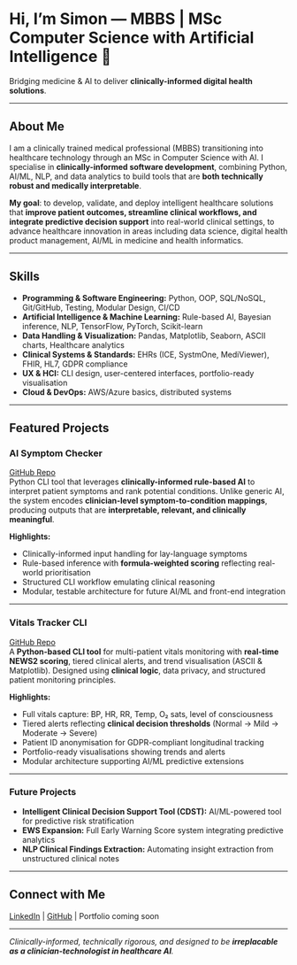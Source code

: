 # Hi, I’m Simon — MBBS | MSc Computer Science with Artificial Intelligence 👋

Bridging medicine & AI to deliver **clinically-informed digital health solutions**.

---

## About Me

I am a clinically trained medical professional (MBBS) transitioning into healthcare technology through an MSc in Computer Science with AI. I specialise in **clinically-informed software development**, combining Python, AI/ML, NLP, and data analytics to build tools that are **both technically robust and medically interpretable**.

**My goal**: to develop, validate, and deploy intelligent healthcare solutions that **improve patient outcomes, streamline clinical workflows, and integrate predictive decision support** into real-world clinical settings, to advance healthcare innovation in areas including data science, digital health product management, AI/ML in medicine and health informatics.

---

## Skills

- **Programming & Software Engineering:** Python, OOP, SQL/NoSQL, Git/GitHub, Testing, Modular Design, CI/CD  
- **Artificial Intelligence & Machine Learning:** Rule-based AI, Bayesian inference, NLP, TensorFlow, PyTorch, Scikit-learn  
- **Data Handling & Visualization:** Pandas, Matplotlib, Seaborn, ASCII charts, Healthcare analytics  
- **Clinical Systems & Standards:** EHRs (ICE, SystmOne, MediViewer), FHIR, HL7, GDPR compliance  
- **UX & HCI:** CLI design, user-centered interfaces, portfolio-ready visualisation  
- **Cloud & DevOps:** AWS/Azure basics, distributed systems  

---

## Featured Projects

### AI Symptom Checker
[GitHub Repo](https://github.com/SimonYip22/AI-Symptom-Checker)  
Python CLI tool that leverages **clinically-informed rule-based AI** to interpret patient symptoms and rank potential conditions. Unlike generic AI, the system encodes **clinician-level symptom-to-condition mappings**, producing outputs that are **interpretable, relevant, and clinically meaningful**.

**Highlights:**
- Clinically-informed input handling for lay-language symptoms  
- Rule-based inference with **formula-weighted scoring** reflecting real-world prioritisation  
- Structured CLI workflow emulating clinical reasoning  
- Modular, testable architecture for future AI/ML and front-end integration  

---

### Vitals Tracker CLI
[GitHub Repo](https://github.com/SimonYip22/Vitals-Tracker-CLI)  
A **Python-based CLI tool** for multi-patient vitals monitoring with **real-time NEWS2 scoring**, tiered clinical alerts, and trend visualisation (ASCII & Matplotlib). Designed using **clinical logic**, data privacy, and structured patient monitoring principles.

**Highlights:**
- Full vitals capture: BP, HR, RR, Temp, O₂ sats, level of consciousness  
- Tiered alerts reflecting **clinical decision thresholds** (Normal → Mild → Moderate → Severe)  
- Patient ID anonymisation for GDPR-compliant longitudinal tracking  
- Portfolio-ready visualisations showing trends and alerts  
- Modular architecture supporting AI/ML predictive extensions  

---

### Future Projects
- **Intelligent Clinical Decision Support Tool (CDST):** AI/ML-powered tool for predictive risk stratification  
- **EWS Expansion:** Full Early Warning Score system integrating predictive analytics  
- **NLP Clinical Findings Extraction:** Automating insight extraction from unstructured clinical notes  

---

## Connect with Me

[LinkedIn](https://www.linkedin.com/in/simonyip22/) | [GitHub](https://github.com/SimonYip22) | Portfolio coming soon

---

*Clinically-informed, technically rigorous, and designed to be **irreplacable as a clinician-technologist in healthcare AI**.*
